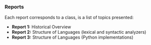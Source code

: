 ### Reports
Each report corresponds to a class, is a list of topics presented:

* **Report 1:** Historical Overview
* **Report 2:** Structure of Languages (lexical and syntactic analyzers)
* **Report 3:** Structure of Languages (Python implementations)
